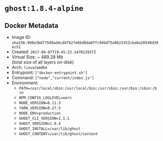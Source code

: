 # `ghost:1.8.4-alpine`

## Docker Metadata

- Image ID: `sha256:998e3bd77588ad4cd4f627e6bd8da07fc94bd75a0b23352cba0a28549d39ec51`
- Created: `2017-09-07T19:45:22.147012937Z`
- Virtual Size: ~ 489.28 Mb  
  (total size of all layers on-disk)
- Arch: `linux`/`amd64`
- Entrypoint: `["docker-entrypoint.sh"]`
- Command: `["node","current/index.js"]`
- Environment:
  - `PATH=/usr/local/sbin:/usr/local/bin:/usr/sbin:/usr/bin:/sbin:/bin`
  - `NPM_CONFIG_LOGLEVEL=warn`
  - `NODE_VERSION=6.11.3`
  - `YARN_VERSION=0.27.5`
  - `NODE_ENV=production`
  - `GHOST_CLI_VERSION=1.1.1`
  - `GHOST_VERSION=1.8.4`
  - `GHOST_INSTALL=/var/lib/ghost`
  - `GHOST_CONTENT=/var/lib/ghost/content`
